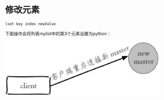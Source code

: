# 修改元素

```text
lset key index newValue
```

下面操作会将列表mylist中的第3个元素设置为python：

![](../../.gitbook/assets/image%20%28114%29.png)


